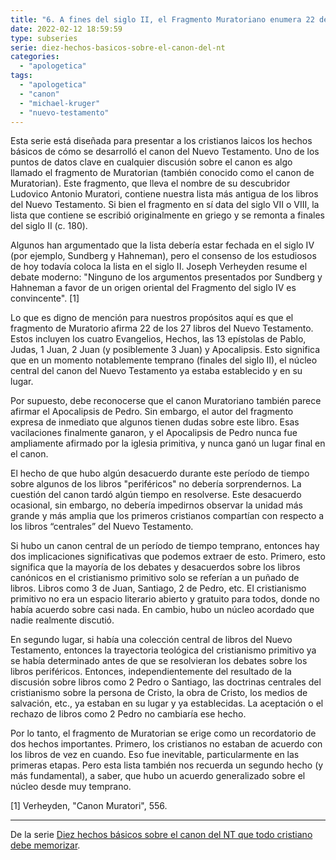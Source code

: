 ```yaml
---
title: "6. A fines del siglo II, el Fragmento Muratoriano enumera 22 de nuestros 27 libros del NT"
date: 2022-02-12 18:59:59
type: subseries
serie: diez-hechos-basicos-sobre-el-canon-del-nt
categories:
  - "apologetica"
tags:
  - "apologetica"
  - "canon"
  - "michael-kruger"
  - "nuevo-testamento"
---
```


Esta serie está diseñada para presentar a los cristianos laicos los hechos básicos de cómo se desarrolló el canon del Nuevo Testamento. Uno de los puntos de datos clave en cualquier discusión sobre el canon es algo llamado el fragmento de Muratorian (también conocido como el canon de Muratorian). Este fragmento, que lleva el nombre de su descubridor Ludovico Antonio Muratori, contiene nuestra lista más antigua de los libros del Nuevo Testamento. Si bien el fragmento en sí data del siglo VII o VIII, la lista que contiene se escribió originalmente en griego y se remonta a finales del siglo II (c. 180).

Algunos han argumentado que la lista debería estar fechada en el siglo IV (por ejemplo, Sundberg y Hahneman), pero el consenso de los estudiosos de hoy todavía coloca la lista en el siglo II. Joseph Verheyden resume el debate moderno: "Ninguno de los argumentos presentados por Sundberg y Hahneman a favor de un origen oriental del Fragmento del siglo IV es convincente". \[1\]

Lo que es digno de mención para nuestros propósitos aquí es que el fragmento de Muratorio afirma 22 de los 27 libros del Nuevo Testamento. Estos incluyen los cuatro Evangelios, Hechos, las 13 epístolas de Pablo, Judas, 1 Juan, 2 Juan (y posiblemente 3 Juan) y Apocalipsis. Esto significa que en un momento notablemente temprano (finales del siglo II), el núcleo central del canon del Nuevo Testamento ya estaba establecido y en su lugar.

Por supuesto, debe reconocerse que el canon Muratoriano también parece afirmar el Apocalipsis de Pedro. Sin embargo, el autor del fragmento expresa de inmediato que algunos tienen dudas sobre este libro. Esas vacilaciones finalmente ganaron, y el Apocalipsis de Pedro nunca fue ampliamente afirmado por la iglesia primitiva, y nunca ganó un lugar final en el canon.

El hecho de que hubo algún desacuerdo durante este período de tiempo sobre algunos de los libros "periféricos" no debería sorprendernos. La cuestión del canon tardó algún tiempo en resolverse. Este desacuerdo ocasional, sin embargo, no debería impedirnos observar la unidad más grande y más amplia que los primeros cristianos compartían con respecto a los libros “centrales” del Nuevo Testamento.

Si hubo un canon central de un período de tiempo temprano, entonces hay dos implicaciones significativas que podemos extraer de esto. Primero, esto significa que la mayoría de los debates y desacuerdos sobre los libros canónicos en el cristianismo primitivo solo se referían a un puñado de libros. Libros como 3 de Juan, Santiago, 2 de Pedro, etc. El cristianismo primitivo no era un espacio literario abierto y gratuito para todos, donde no había acuerdo sobre casi nada. En cambio, hubo un núcleo acordado que nadie realmente discutió.

En segundo lugar, si había una colección central de libros del Nuevo Testamento, entonces la trayectoria teológica del cristianismo primitivo ya se había determinado antes de que se resolvieran los debates sobre los libros periféricos. Entonces, independientemente del resultado de la discusión sobre libros como 2 Pedro o Santiago, las doctrinas centrales del cristianismo sobre la persona de Cristo, la obra de Cristo, los medios de salvación, etc., ya estaban en su lugar y ya establecidas. La aceptación o el rechazo de libros como 2 Pedro no cambiaría ese hecho.

Por lo tanto, el fragmento de Muratorian se erige como un recordatorio de dos hechos importantes. Primero, los cristianos no estaban de acuerdo con los libros de vez en cuando. Eso fue inevitable, particularmente en las primeras etapas. Pero esta lista también nos recuerda un segundo hecho (y más fundamental), a saber, que hubo un acuerdo generalizado sobre el núcleo desde muy temprano.

\[1\] Verheyden, "Canon Muratori", 556.

* * *

De la serie [Diez hechos básicos sobre el canon del NT que todo cristiano debe memorizar](/articulos/diez-hechos-basicos-sobre-el-canon-del-nt-que-todo-cristiano-debe-memorizar).
